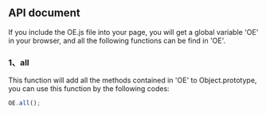 ## API document

If you include the OE.js file into your page, you will get a global variable 'OE' in your browser, and all the following functions can be find in 'OE'.

### 1、all

This function will add all the methods contained in 'OE' to Object.prototype, you can use this function by the following codes:

```javascript
OE.all();
```

